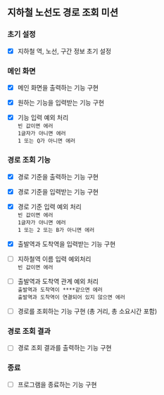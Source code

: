 ## 지하철 노선도 경로 조회 미션

### 초기 설정
- [X] 지하철 역, 노선, 구간 정보 초기 설정

### 메인 화면
- [X] 메인 화면을 출력하는 기능 구현
- [X] 원하는 기능을 입력받는 기능 구현
- [X] 기능 입력 예외 처리
  <br> `빈 값이면 에러`
  <br> `1글자가 아니면 에러`
  <br> `1 또는 Q가 아니면 에러`


### 경로 조회 기능
- [X] 경로 기준을 출력하는 기능 구현
- [X] 경로 기준을 입력받는 기능 구현
- [X] 경로 기준 입력 예외 처리
  <br> `빈 값이면 에러`
  <br> `1글자가 아니면 에러`
  <br> `1 또는 2 또는 B가 아니면 에러`

- [X] 출발역과 도착역을 입력받는 기능 구현
- [ ] 지하철역 이름 입력 예외처리
  <br> `빈 값이면 에러`

- [ ] 출발역과 도착역 관계 예외 처리
  <br> `출발역과 도착역이 ****같으면 에러`
  <br> `출발역과 도착역이 연결되어 있지 않으면 에러`

- [ ] 경로를 조회하는 기능 구현 (총 거리, 총 소요시간 포함)


### 경로 조회 결과
- [ ] 경로 조회 결과를 출력하는 기능 구현

### 종료
- [ ] 프로그램을 종료하는 기능 구현